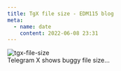 ```yaml
---
title: TgX file size - EDM115 blog
meta:
  - name: date
    content: 2022-06-08 23:31
---
```


![tgx-file-size](@/assets/img/blog/2022/06-08-tgx-file-size.webp)  
Telegram X shows buggy file size…
